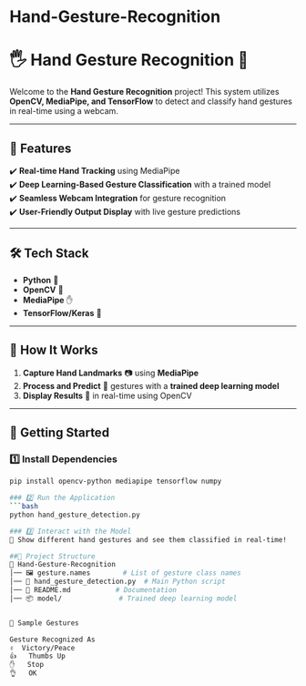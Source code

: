 # Hand-Gesture-Recognition

# 🖐️ Hand Gesture Recognition  🤖  

Welcome to the **Hand Gesture Recognition** project! This system utilizes **OpenCV, MediaPipe, and TensorFlow** to detect and classify hand gestures in real-time using a webcam.  


---

## 🚀 Features  
✔️ **Real-time Hand Tracking** using MediaPipe  
✔️ **Deep Learning-Based Gesture Classification** with a trained model  
✔️ **Seamless Webcam Integration** for gesture recognition  
✔️ **User-Friendly Output Display** with live gesture predictions  

---

## 🛠️ Tech Stack  
- **Python** 🐍  
- **OpenCV** 🎥  
- **MediaPipe** ✋  
- **TensorFlow/Keras** 🧠  

---

## 🎯 How It Works  
1. **Capture Hand Landmarks** 📷 using **MediaPipe**  
2. **Process and Predict** 🤔 gestures with a **trained deep learning model**  
3. **Display Results** 🎨 in real-time using OpenCV  

---

## 🏁 Getting Started  

### 1️⃣ Install Dependencies  
```bash
pip install opencv-python mediapipe tensorflow numpy

### 2️⃣ Run the Application
```bash
python hand_gesture_detection.py

### 3️⃣ Interact with the Model
👋 Show different hand gestures and see them classified in real-time!

##📂 Project Structure
📂 Hand-Gesture-Recognition
│── 🖼️ gesture.names        # List of gesture class names  
│── 🧠 hand_gesture_detection.py  # Main Python script  
│── 📜 README.md           # Documentation  
│── 📦 model/              # Trained deep learning model  


📸 Sample Gestures

Gesture	Recognized As
✌️	Victory/Peace
👍	Thumbs Up
✋	Stop
👌	OK

